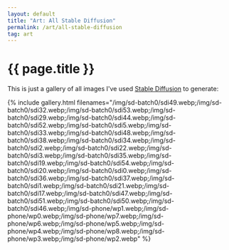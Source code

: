 ```yaml
---
layout: default
title: "Art: All Stable Diffusion"
permalink: /art/all-stable-diffusion
tag: art
---
```


# {{ page.title }}


This is just a gallery of all images I've used [Stable Diffusion](https://huggingface.co/spaces/stabilityai/stable-diffusion) to generate:

{% include gallery.html filenames="/img/sd-batch0/sdi49.webp;/img/sd-batch0/sdi32.webp;/img/sd-batch0/sdi53.webp;/img/sd-batch0/sdi29.webp;/img/sd-batch0/sdi44.webp;/img/sd-batch0/sdi52.webp;/img/sd-batch0/sdi5.webp;/img/sd-batch0/sdi33.webp;/img/sd-batch0/sdi48.webp;/img/sd-batch0/sdi38.webp;/img/sd-batch0/sdi34.webp;/img/sd-batch0/sdi2.webp;/img/sd-batch0/sdi22.webp;/img/sd-batch0/sdi3.webp;/img/sd-batch0/sdi35.webp;/img/sd-batch0/sdi19.webp;/img/sd-batch0/sdi54.webp;/img/sd-batch0/sdi20.webp;/img/sd-batch0/sdi0.webp;/img/sd-batch0/sdi36.webp;/img/sd-batch0/sdi37.webp;/img/sd-batch0/sdi1.webp;/img/sd-batch0/sdi21.webp;/img/sd-batch0/sdi17.webp;/img/sd-batch0/sdi47.webp;/img/sd-batch0/sdi51.webp;/img/sd-batch0/sdi50.webp;/img/sd-batch0/sdi46.webp;/img/sd-phone/wp1.webp;/img/sd-phone/wp0.webp;/img/sd-phone/wp7.webp;/img/sd-phone/wp6.webp;/img/sd-phone/wp5.webp;/img/sd-phone/wp4.webp;/img/sd-phone/wp8.webp;/img/sd-phone/wp3.webp;/img/sd-phone/wp2.webp" %}



